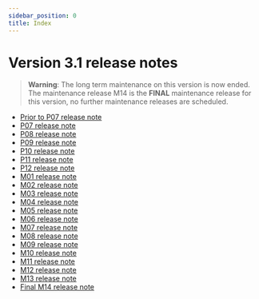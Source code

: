 ```yaml
---
sidebar_position: 0
title: Index
---
```


Version 3.1 release notes
=========================

> **Warning**: The long term maintenance on this version is now ended.
> The maintenance release M14 is the **FINAL** maintenance release for this version,
> no further maintenance releases are scheduled.

- [Prior to P07 release note](/lesson/versions/legacy/v3-1/releasenote/releasenote)
- [P07 release note](/lesson/versions/legacy/v3-1/releasenote/releasenote-patchlevel-07)
- [P08 release note](/lesson/versions/legacy/v3-1/releasenote/releasenote-patchlevel-08)
- [P09 release note](/lesson/versions/legacy/v3-1/releasenote/releasenote-patchlevel-09)
- [P10 release note](/lesson/versions/legacy/v3-1/releasenote/releasenote-patchlevel-10)
- [P11 release note](/lesson/versions/legacy/v3-1/releasenote/releasenote-patchlevel-11)
- [P12 release note](/lesson/versions/legacy/v3-1/releasenote/releasenote-patchlevel-12)
- [M01 release note](/lesson/versions/legacy/v3-1/releasenote/releasenote-maintenance-01)
- [M02 release note](/lesson/versions/legacy/v3-1/releasenote/releasenote-maintenance-02)
- [M03 release note](/lesson/versions/legacy/v3-1/releasenote/releasenote-maintenance-03)
- [M04 release note](/lesson/versions/legacy/v3-1/releasenote/releasenote-maintenance-04)
- [M05 release note](/lesson/versions/legacy/v3-1/releasenote/releasenote-maintenance-05)
- [M06 release note](/lesson/versions/legacy/v3-1/releasenote/releasenote-maintenance-06)
- [M07 release note](/lesson/versions/legacy/v3-1/releasenote/releasenote-maintenance-07)
- [M08 release note](/lesson/versions/legacy/v3-1/releasenote/releasenote-maintenance-08)
- [M09 release note](/lesson/versions/legacy/v3-1/releasenote/releasenote-maintenance-09)
- [M10 release note](/lesson/versions/legacy/v3-1/releasenote/releasenote-maintenance-10)
- [M11 release note](/lesson/versions/legacy/v3-1/releasenote/releasenote-maintenance-11)
- [M12 release note](/lesson/versions/legacy/v3-1/releasenote/releasenote-maintenance-12)
- [M13 release note](/lesson/versions/legacy/v3-1/releasenote/releasenote-maintenance-13)
- [Final M14 release note](/lesson/versions/legacy/v3-1/releasenote/releasenote-maintenance-14)
